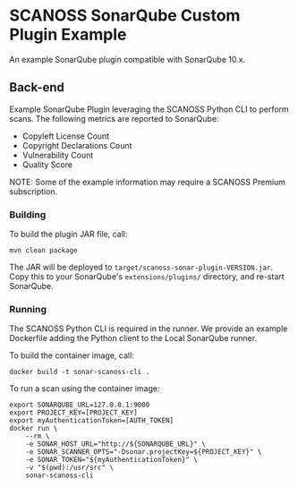 SCANOSS SonarQube Custom Plugin Example 
==========

An example SonarQube plugin compatible with SonarQube 10.x.

Back-end
--------

Example SonarQube Plugin leveraging the SCANOSS Python CLI to perform scans. The following metrics are reported to SonarQube:

* Copyleft License Count
* Copyright Declarations Count
* Vulnerability Count
* Quality Score

NOTE: Some of the example information may require a SCANOSS Premium subscription. 

### Building

To build the plugin JAR file, call:

```
mvn clean package
```

The JAR will be deployed to `target/scanoss-sonar-plugin-VERSION.jar`. Copy this to your SonarQube's `extensions/plugins/` directory, and re-start SonarQube.

### Running

The SCANOSS Python CLI is required in the runner. We provide an example Dockerfile adding the Python client to the Local SonarQube runner.

To build the container image, call:

```
docker build -t sonar-scanoss-cli .
``` 

To run a scan using the container image:

```
export SONARQUBE_URL=127.0.0.1:9000
export PROJECT_KEY=[PROJECT_KEY]
export myAuthenticationToken=[AUTH_TOKEN]
docker run \
    --rm \
    -e SONAR_HOST_URL="http://${SONARQUBE_URL}" \
    -e SONAR_SCANNER_OPTS="-Dsonar.projectKey=${PROJECT_KEY}" \
    -e SONAR_TOKEN="${myAuthenticationToken}" \
    -v "$(pwd):/usr/src" \
    sonar-scanoss-cli
```